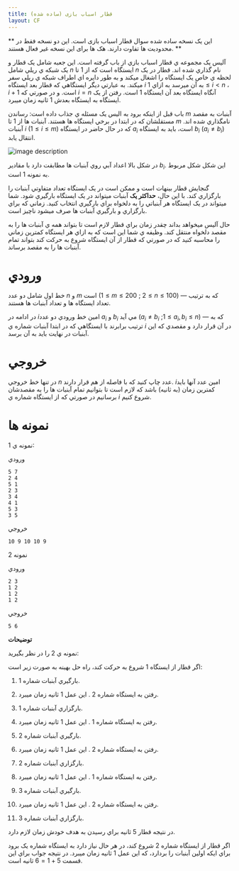 ```yaml
---
title: قطار اسباب بازی (ساده شده)
layout: CF
---
```


** این یک نسخه ساده شده سوال قطار اسباب بازی است. این دو نسخه فقط در محدودیت ها تفاوت دارند. هک ها برای این نسخه غیر فعال هستند. **

آليس يک مجموعه ي قطار اسباب بازي از باب گرفته است. اين جعبه شامل يک قطار و يک شبکه ي ريلي شامل $n$ ايستگاه است که از $1$ تا $n$ نام گذاري شده اند. قطار در يک لحظه ي خاص يک ايستگاه را اشغال ميکند و به طور دايره اي اطراف شبکه ي ريلي سفر ميکند. به عبارتي ديگر ايستگاهي که قطار بعد ايستگاه $i$ به آن ميرسد به ازاي $1 \leq i < n$ ، $i+1$ است. و در صورتي که $i=n$ آنگاه ايستگاه بعد آن ايستگاه $1$ است. رفتن از يک ايستگاه به ايستگاه بعدش $1$ ثانيه زمان ميبرد.

باب قبل از اينکه برود به اليس يک مسئله ي جذاب داده است: رساندن $m$ آبنبات به مقصد مستقلشان که در ابتدا در برخي ايستگاه ها هستند. آبنبات ها از $1$ تا $m$ نامگذاري شده اند. آبنبات $i$ $(1 \leq i \leq m)$  که در حال حاضر در ايستگاه $a_i$ است، بايد به ايستگاه $b_i$ ($a_i \neq b_i$) انتقال يابد.

![image description](http://uupload.ir/files/5ikn_06d54688e1fe32e557380135a44a4ef5220fd0a0.png)

در شکل بالا اعداد آبي روي آبنبات ها مطابقت دارد با مقادير $b_i$. اين شکل شکل مربوط به نمونه $1$ است.

گنجايش قطار بينهات است و ممکن است در يک ايستگاه تعداد متفاوتي آبنبات را بارگزاري کند. با اين حال، **حداکثر يک** آبنبات ميتواند در يک ايستگاه بارگيري شود. شما ميتواند در يک ايستگاه هر آبنباتي را به دلخواه براي بارگيري انتخاب کنيد. زماني که براي بارگزاري و بارگيري آبنبات ها صرف ميشود ناچيز است.

حال آليس ميخواهد بداند چقدر زمان براي قطار لازم است تا بتواند همه ي آبنبات ها را به مقصد دلخواه منتقل کند. وظيفه ي شما اين است که به ازاي هر ايستگاه کمترين زماني را محاسبه کنيد که در صورتي که قطار از آن ايستگاه شروع به حرکت کند بتواند تمام آبنبات ها را به مقصد برساند.

# ورودي

خط اول شامل دو عدد $n$ و $m$ است ($1 \leq m \leq 200$ ; $2 \leq n \leq 100$) — که به ترتيب تعداد ايستگاه ها و تعداد آبنبات ها هستند.

در ادامه در $i$امين خط ورودي دو عدد $a_i$ و $b_i$ مي آيد ($a_i \neq b_i$ ;$1 \leq a_i, b_i \leq n$)  — که به ترتيب برابرند با ايستگاهي که در  ابتدا آبنبات شماره ي $i$ در آن قرار دارد و مقصدي که اين آبنبات در نهايت بايد به آن برسد.

# خروجي

در تنها خط خروجي $n$ عدد چاپ کنيد که با فاصله از هم قرار دارند. $i$امين عدد آنها بايد کمترين زمان (به ثانيه) باشد که لازم است تا بتوانيم تمام آبنبات ها را به مقصدشان برسانيم در صورتي که از ايستگاه شماره ي $i$ شروع کنيم.

# نمونه ها

نمونه ي 1:

ورودي

    5 7
    2 4
    5 1
    2 3
    3 4
    4 1
    5 3
    3 5

خروجي

    10 9 10 10 9 

نمونه 2

ورودي

    2 3
    1 2
    1 2
    1 2

خروجي

    5 6 

**توضيحات**

نمونه ي 2 را در نظر بگيريد:

اگر قطار از ايستگاه 1 شروع به حرکت کند، راه حل بهينه به صورت زير است:

1. بارگيري آبنبات شماره 1.

2. رفتن به ايستگاه شماره 2 . اين عمل 1 ثانيه زمان ميبرد.

3. بارگزاري آبنبات شماره 1.

4. رفتن به ايستگاه شماره 1 . اين عمل 1 ثانيه زمان ميبرد.

5. بارگيري آبنبات شماره 2.

6. رفتن به ايستگاه شماره 2 . اين عمل 1 ثانيه زمان ميبرد.

7. بارگزاري آبنبات شماره 2.

8. رفتن به ايستگاه شماره 1 . اين عمل 1 ثانيه زمان ميبرد.

9. بارگيري آبنبات شماره 3.

10. رفتن به ايستگاه شماره 2 . اين عمل 1 ثانيه زمان ميبرد.

11.  بارگزاري آبنبات شماره 3.

در نتيجه قطار 5 ثانيه براي رسيدن به هدف خودش زمان لازم دارد. 

اگر قطار از ايستگاه شماره 2 شروع کند، در هر حال نياز دارد به ايستگاه شماره يک برود براي ايکه اولين آبنبات را بردارد، که اين عمل 1 ثانيه زمان ميبرد. در نتيجه جواب براي اين قسمت $5+1 = 6$ ثانيه است.
